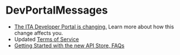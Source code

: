 # DevPortalMessages

* [The ITA Developer Portal is changing.](https://internationaltradeadministration.github.io/DevPortalMessages/DevPortalUpgrade.html) Learn more about how this change affects you.
* Updated [Terms of Service](https://internationaltradeadministration.github.io/DevPortalMessages/tos.html)
* [Getting Started with the new API Store, FAQs](https://internationaltradeadministration.github.io/DevPortalMessages/GettingStartedOnWSO2)
